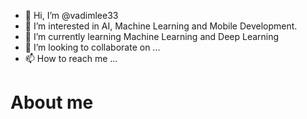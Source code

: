 - 👋 Hi, I’m @vadimlee33
- 👀 I’m interested in AI, Machine Learning and Mobile Development.
- 🌱 I’m currently learning Machine Learning and Deep Learning
- 💞️ I’m looking to collaborate on ...
- 📫 How to reach me ...

<!---
vadimlee33/vadimlee33 is a ✨ special ✨ repository because its `README.md` (this file) appears on your GitHub profile.
You can click the Preview link to take a look at your changes.
--->

# About me
